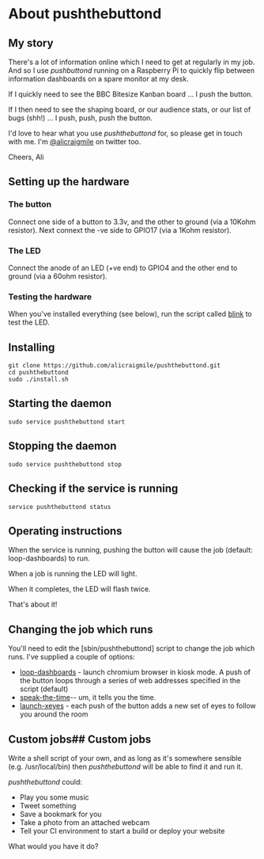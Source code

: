 # About pushthebuttond

## My story

There's a lot of information online which I need to get at regularly in my job. And so I use _pushbuttond_ running on a Raspberry Pi to quickly flip between information dashboards on a spare monitor at my desk.

If I quickly need to see the BBC Bitesize Kanban board ... I push the button.

If I then need to see the shaping board, or our audience stats, or our list of bugs (shh!) ... I push, push, push the button.

I'd love to hear what you use _pushthebuttond_ for, so please get in touch with me. I'm [@alicraigmile](https://twitter.com/alicraigmile) on twitter too.

Cheers,
Ali

## Setting up the hardware

### The button

Connect one side of a button to 3.3v, and the other to ground (via a 10Kohm resistor). Next connext the -ve side to GPIO17 (via a 1Kohm resistor).

### The LED

Connect the anode of an LED (+ve end) to GPIO4 and the other end to ground (via a 60ohm resistor).

### Testing the hardware

When you've installed everything (see below), run the script called [blink](bin/blink) to test the LED.

## Installing

```
git clone https://github.com/alicraigmile/pushthebuttond.git
cd pushthebuttond
sudo ./install.sh 
```

## Starting the daemon

```
sudo service pushthebuttond start
```

## Stopping the daemon

```
sudo service pushthebuttond stop
```

## Checking if the service is running

```
service pushthebuttond status
```

## Operating instructions

When the service is running, pushing the button will cause the job (default: loop-dashboards) to run.

When a job is running the LED will light. 

When it completes, the LED will flash twice.

That's about it! 

## Changing the job which runs

You'll need to edit the [sbin/pushthebuttond] script to change the job which runs. I've supplied a couple of options:

* [loop-dashboards](bin/loop-dashboards) - launch chromium browser in kiosk mode. A push of the button loops through a series of web addresses specified in the script (default)
* [speak-the-time]([bin/speak-the-time)-- um, it tells you the time.  
* [launch-xeyes](bin/launch-xeyes) - each push of the button adds a new set of eyes to follow you around the room

## Custom jobs## Custom jobs

Write a shell script of your own, and as long as it's somewhere sensible (e.g. /usr/local/bin) then _pushthebuttond_ will be able to find it and run it.

_pushthebuttond_ could:

* Play you some music
* Tweet something
* Save a bookmark for you
* Take a photo from an attached webcam
* Tell your CI environment to start a build or deploy your website

What would you have it do? 
